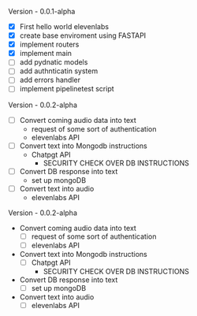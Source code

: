 

Version - 0.0.1-alpha
- [X] First hello world elevenlabs
- [x] create base enviroment using FASTAPI
- [x] implement routers
- [x] implement main
- [ ] add pydnatic models
- [ ] add authnticatin system
- [ ] add errors handler
- [ ] implement pipelinetest script

Version - 0.0.2-alpha
- [ ] Convert coming audio data into text
    - request of some sort of authentication
    - elevenlabs API
- [ ] Convert text into Mongodb instructions
    - Chatpgt API
        - SECURITY CHECK OVER DB INSTRUCTIONS
- [ ] Convert DB response into text
    - set up mongoDB
- [ ] Convert text into audio
    - elevenlabs API


Version - 0.0.2-alpha
- Convert coming audio data into text
    - [ ] request of some sort of authentication
    - [ ] elevenlabs API
- Convert text into Mongodb instructions
    - [ ] Chatpgt API
        - SECURITY CHECK OVER DB INSTRUCTIONS
- Convert DB response into text
    - [ ] set up mongoDB
- Convert text into audio
    - [ ] elevenlabs API
